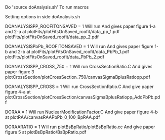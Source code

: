 Do
 'source doAnalysis.sh'
To run macros

Setting options in side doAnalysis.sh

DOANALYSISPP_ROOFITONSAVED = 1
Will run
And gives paper figure 1-a and 2-a at
plotFits/plotFitsOnSaved_roofit/data_pp_1.pdf
plotFits/plotFitsOnSaved_roofit/data_pp_2.pdf

DOANALYSISPbPb_ROOFITONSAVED = 1
Will run
And gives paper figure 1-b and 2-b at
plotFits/plotFitsOnSaved_roofit/data_PbPb_1.pdf
plotFits/plotFitsOnSaved_roofit/data_PbPb_2.pdf

DOANALYSISPP_CROSS_750 = 1
Will run
CrossSectionRatio.C
And gives paper figure 3
plotCrossSection/plotCrossSection_750/canvasSigmaBplusRatiopp.pdf

DOANALYSISPP_CROSS = 1
Will run
CrossSectionRatio.C
And give paper figure 4-a at
plotCrossSection/plotCrossSection/canvasSigmaBplusRatiopp_AddPbPb.pdf

DORAA = 1
Will run
NuclearModificationFactor.C
And give paper figure 4-b at
plotRAA/canvasRAAPbPb_0_100_BpRAA.pdf

DORAARATIO = 1
Will run
plotBsBpRatio/plotBsBpRatio.cc
And give paper figure 5 at
plotBsBpRatio/BsBpRatio.pdf


